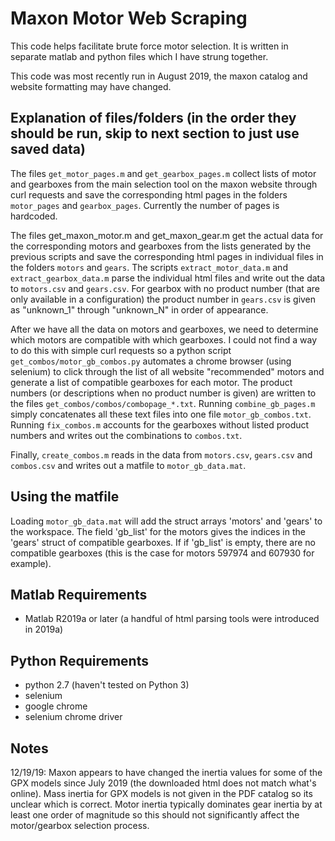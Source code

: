 # Maxon Motor Web Scraping 
This code helps facilitate brute force motor selection. It is written in separate matlab and python files which I have strung together.

This code was most recently run in August 2019, the maxon catalog and website formatting may have changed. 


## Explanation of files/folders (in the order they should be run, skip to next section to just use saved data)
The files `get_motor_pages.m` and `get_gearbox_pages.m` collect lists of motor and gearboxes from the main selection tool on the maxon website through curl requests and save the corresponding html pages in the folders `motor_pages` and `gearbox_pages`. Currently the number of pages is hardcoded.

The files get_maxon_motor.m and get_maxon_gear.m get the actual data for the corresponding motors and gearboxes from the lists generated by the previous scripts and save the corresponding html pages in individual files in the folders `motors` and `gears`.  The scripts `extract_motor_data.m` and `extract_gearbox_data.m` parse the individual html files and write out the data to `motors.csv` and `gears.csv`. For gearbox with no product number (that are only available in a configuration) the product number in `gears.csv` is given as "unknown_1" through "unknown_N" in order of appearance. 

After we have all the data on motors and gearboxes, we need to determine which motors are compatible with which gearboxes. I could not find a way to do this with simple curl requests so a python script `get_combos/motor_gb_combos.py` automates a chrome browser (using selenium) to click through the list of all website "recommended" motors and generate a list of compatible gearboxes for each motor. The product numbers (or descriptions when no product number is given) are written to the files `get_combos/combos/combopage_*.txt`.  Running `combine_gb_pages.m` simply concatenates all these text files into one file `motor_gb_combos.txt`.  Running `fix_combos.m` accounts for the gearboxes without listed product numbers and writes out the combinations to `combos.txt`. 

Finally, `create_combos.m` reads in the data from `motors.csv`, `gears.csv` and `combos.csv` and writes out a matfile to `motor_gb_data.mat`. 

## Using the matfile
Loading `motor_gb_data.mat` will add the struct arrays 'motors' and 'gears' to the workspace. The field 'gb_list' for the motors gives the indices in the 'gears' struct of compatible gearboxes. If if 'gb_list' is empty, there are no compatible gearboxes (this is the case for motors 597974 and 607930 for example). 

## Matlab Requirements 
- Matlab R2019a or later (a handful of html parsing tools were introduced in 2019a)

## Python Requirements 
- python 2.7 (haven't tested on Python 3)
- selenium
- google chrome 
- selenium chrome driver
    
    
## Notes
12/19/19: Maxon appears to have changed the inertia values for some of the GPX models since July 2019 (the downloaded html does not match what's online). Mass inertia for GPX models is not given in the PDF catalog so its unclear which is correct. Motor inertia typically dominates gear inertia by at least one order of magnitude so this should not significantly affect the motor/gearbox selection process.     
